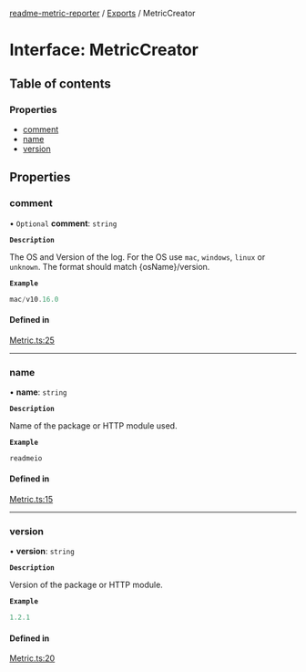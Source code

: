 [readme-metric-reporter](../README.md) / [Exports](../modules.md) / MetricCreator

# Interface: MetricCreator

## Table of contents

### Properties

- [comment](MetricCreator.md#comment)
- [name](MetricCreator.md#name)
- [version](MetricCreator.md#version)

## Properties

### comment

• `Optional` **comment**: `string`

**`Description`**

The OS and Version of the log. For the OS use `mac`, `windows`, `linux` or `unknown`. The format should match {osName}/version.

**`Example`**

```ts
mac/v10.16.0
```

#### Defined in

[Metric.ts:25](https://github.com/igrek8/readme-metric-reporter/blob/fc76f3c/src/Metric.ts#L25)

___

### name

• **name**: `string`

**`Description`**

Name of the package or HTTP module used.

**`Example`**

```ts
readmeio
```

#### Defined in

[Metric.ts:15](https://github.com/igrek8/readme-metric-reporter/blob/fc76f3c/src/Metric.ts#L15)

___

### version

• **version**: `string`

**`Description`**

Version of the package or HTTP module.

**`Example`**

```ts
1.2.1
```

#### Defined in

[Metric.ts:20](https://github.com/igrek8/readme-metric-reporter/blob/fc76f3c/src/Metric.ts#L20)
